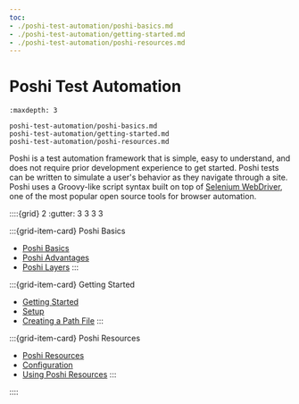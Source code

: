 ```yaml
---
toc:
- ./poshi-test-automation/poshi-basics.md
- ./poshi-test-automation/getting-started.md
- ./poshi-test-automation/poshi-resources.md
---
```

# Poshi Test Automation

```{toctree}
:maxdepth: 3

poshi-test-automation/poshi-basics.md
poshi-test-automation/getting-started.md
poshi-test-automation/poshi-resources.md
```

Poshi is a test automation framework that is simple, easy to understand, and does not require prior development experience to get started. Poshi tests can be written to simulate a user's behavior as they navigate through a site. Poshi uses a Groovy-like script syntax built on top of [Selenium WebDriver](https://www.selenium.dev/documentation/), one of the most popular open source tools for browser automation.

::::{grid} 2
:gutter: 3 3 3 3

:::{grid-item-card}  Poshi Basics

* [Poshi Basics](./poshi-test-automation/poshi-basics.md)
* [Poshi Advantages](./poshi-test-automation/poshi-basics/poshi-advantages.md)
* [Poshi Layers](./poshi-test-automation/poshi-basics/poshi-layers.md)
:::

:::{grid-item-card}  Getting Started

* [Getting Started](./poshi-test-automation/getting-started.md)
* [Setup](./poshi-test-automation/getting-started/setup.md)
* [Creating a Path File](./poshi-test-automation/getting-started/creating-a-path-file.md)
:::

:::{grid-item-card}  Poshi Resources

* [Poshi Resources](./poshi-test-automation/poshi-resources.md)
* [Configuration](./poshi-test-automation/poshi-resources/configuration.md)
* [Using Poshi Resources](./poshi-test-automation/poshi-resources/using-poshi-resources.md)
:::

::::